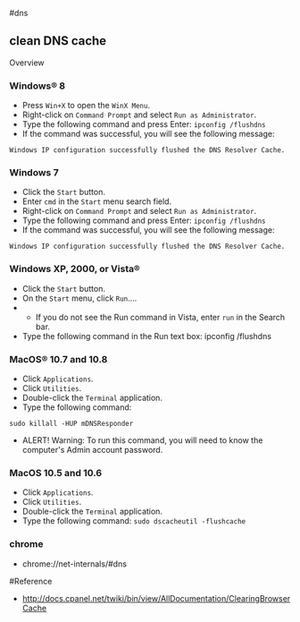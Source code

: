 #dns


## clean DNS cache

Overview

### Windows® 8

* Press `Win+X` to open the `WinX Menu`.
* Right-click on `Command Prompt` and select `Run as Administrator`.
* Type the following command and press Enter: `ipconfig /flushdns`
* If the command was successful, you will see the following message:

```
Windows IP configuration successfully flushed the DNS Resolver Cache.
```

### Windows 7

* Click the `Start` button.
* Enter `cmd` in the `Start` menu search field.
* Right-click on `Command Prompt` and select `Run as Administrator`.
* Type the following command and press Enter: `ipconfig /flushdns`
* If the command was successful, you will see the following message:

```
Windows IP configuration successfully flushed the DNS Resolver Cache.
```

### Windows XP, 2000, or Vista®
* Click the `Start` button.
* On the `Start` menu, click `Run`....
* * If you do not see the Run command in Vista, enter `run` in the Search bar.
* Type the following command in the Run text box: ipconfig /flushdns

### MacOS® 10.7 and 10.8
* Click `Applications`.
* Click `Utilities`.
* Double-click the `Terminal` application.
* Type the following command:

```
sudo killall -HUP mDNSResponder
```

* ALERT! Warning: To run this command, you will need to know the computer's Admin account password.

### MacOS 10.5 and 10.6
* Click `Applications`.
* Click `Utilities`.
* Double-click the `Terminal` application.
* Type the following command: `sudo dscacheutil -flushcache`


### chrome

* chrome://net-internals/#dns



#Reference

* <http://docs.cpanel.net/twiki/bin/view/AllDocumentation/ClearingBrowserCache>
